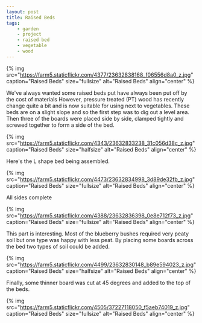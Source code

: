 ```yaml
---
layout: post
title: Raised Beds
tags:
    - garden
    - project
    - raised bed
    - vegetable
    - wood
---
```


{% img src="https://farm5.staticflickr.com/4377/23632838168_f06556d8a0_z.jpg" caption="Raised Beds" size="fullsize" alt="Raised Beds" align="center" %}

We've always wanted some raised beds put have always been put off by the cost of materials However, pressure treated (PT) wood has recently change quite a bit and is now suitable for using next to vegetables. These beds are on a slight slope and so the first step was to dig out a level area. Then three of the boards were placed side by side, clamped tightly and screwed together to form a side of the bed.

{% img src="https://farm5.staticflickr.com/4343/23632833238_31c056d38c_z.jpg" caption="Raised Beds" size="halfsize" alt="Raised Beds" align="center" %}

Here's the L shape bed being assembled.

{% img src="https://farm5.staticflickr.com/4473/23632834998_3d89de32fb_z.jpg" caption="Raised Beds" size="fullsize" alt="Raised Beds" align="center" %}

All sides complete

{% img src="https://farm5.staticflickr.com/4388/23632836398_0e8e712f73_z.jpg" caption="Raised Beds" size="fullsize" alt="Raised Beds" align="center" %}

This part is interesting. Most of the blueberry bushes required very peaty soil but one type was happy with less peat. By placing some boards across the bed two types of soil could be added.

{% img src="https://farm5.staticflickr.com/4499/23632830148_b89e594023_z.jpg" caption="Raised Beds" size="halfsize" alt="Raised Beds" align="center" %}

Finally, some thinner board was cut at 45 degrees and added to the top of the beds.

{% img src="https://farm5.staticflickr.com/4505/37227118050_f5aeb74019_z.jpg" caption="Raised Beds" size="fullsize" alt="Raised Beds" align="center" %}